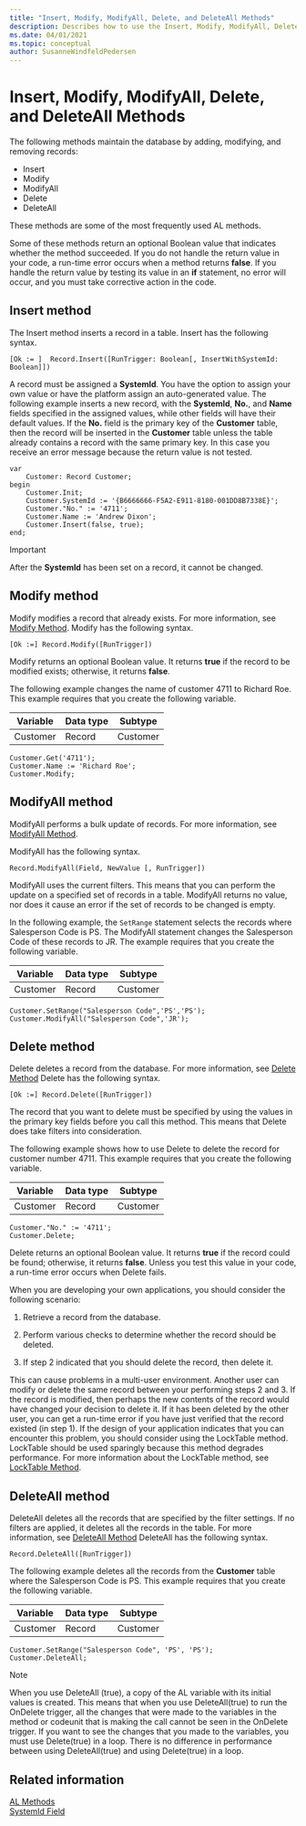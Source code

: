 ```yaml
---
title: "Insert, Modify, ModifyAll, Delete, and DeleteAll Methods"
description: Describes how to use the Insert, Modify, ModifyAll, Delete, and DeleteAll methods in Business Central
ms.date: 04/01/2021
ms.topic: conceptual
author: SusanneWindfeldPedersen
---
```


# Insert, Modify, ModifyAll, Delete, and DeleteAll Methods

The following methods maintain the database by adding, modifying, and removing records:  

- Insert
- Modify
- ModifyAll
- Delete
- DeleteAll

These methods are some of the most frequently used AL methods.  

Some of these methods return an optional Boolean value that indicates whether the method succeeded. If you do not handle the return value in your code, a run-time error occurs when a method returns **false**. If you handle the return value by testing its value in an **if** statement, no error will occur, and you must take corrective action in the code.  

## Insert method  
The Insert method inserts a record in a table. Insert has the following syntax.
<!--
```  
[Ok :=] Record.Insert([RunTrigger])  
```  
-->
```AL
[Ok := ]  Record.Insert([RunTrigger: Boolean[, InsertWithSystemId: Boolean]])
```  

A record must be assigned a **SystemId**. You have the option to assign your own value or have the platform assign an auto-generated value. The following example inserts a new record, with the **SystemId**, **No.**, and **Name** fields specified in the assigned values, while other fields will have their default values. If the **No.** field is the primary key of the **Customer** table, then the record will be inserted in the **Customer** table unless the table already contains a record with the same primary key. In this case you receive an error message because the return value is not tested.  

```AL
var
    Customer: Record Customer;
begin
    Customer.Init;
    Customer.SystemId := '{B6666666-F5A2-E911-8180-001DD8B7338E}';  
    Customer."No." := '4711';  
    Customer.Name := 'Andrew Dixon';  
    Customer.Insert(false, true);
end; 
```  

> [!IMPORTANT]
> After the **SystemId** has been set on a record, it cannot be changed.

## Modify method  
Modify modifies a record that already exists. For more information, see [Modify Method](methods-auto/record/record-modify-method.md).
Modify has the following syntax.  

```AL 
[Ok :=] Record.Modify([RunTrigger])  
```  

Modify returns an optional Boolean value. It returns **true** if the record to be modified exists; otherwise, it returns **false**.  

The following example changes the name of customer 4711 to Richard Roe. This example requires that you create the following variable.  

|Variable|Data type|Subtype|  
|--------------|---------------|-------------|  
|Customer|Record|Customer|  

```AL 
Customer.Get('4711');  
Customer.Name := 'Richard Roe';  
Customer.Modify;  
```  

## ModifyAll method  
ModifyAll performs a bulk update of records. For more information, see [ModifyAll Method](methods-auto/record/record-modifyall-method.md). 

ModifyAll has the following syntax.  

```AL  
Record.ModifyAll(Field, NewValue [, RunTrigger])  
```  

ModifyAll uses the current filters. This means that you can perform the update on a specified set of records in a table. ModifyAll returns no value, nor does it cause an error if the set of records to be changed is empty.  

In the following example, the `SetRange` statement selects the records where Salesperson Code is PS. The ModifyAll statement changes the Salesperson Code of these records to JR. The example requires that you create the following variable.  

|Variable|Data type|Subtype|  
|--------------|---------------|-------------|  
|Customer|Record|Customer|  

```AL  
Customer.SetRange("Salesperson Code",'PS','PS');  
Customer.ModifyAll("Salesperson Code",'JR');  
```  

## Delete method  
Delete deletes a record from the database. For more information, see [Delete Method](methods-auto/record/record-delete-method.md) 
Delete has the following syntax.  

```AL  
[Ok :=] Record.Delete([RunTrigger])  
```  

The record that you want to delete must be specified by using the values in the primary key fields before you call this method. This means that Delete does take filters into consideration.  

The following example shows how to use Delete to delete the record for customer number 4711. This example requires that you create the following variable.  

|Variable|Data type|Subtype|  
|--------|---------|-------------|  
|Customer|Record|Customer|  

```AL  
Customer."No." := '4711';  
Customer.Delete;  
```  

Delete returns an optional Boolean value. It returns **true** if the record could be found; otherwise, it returns **false**. Unless you test this value in your code, a run-time error occurs when Delete fails.  

When you are developing your own applications, you should consider the following scenario:  

1. Retrieve a record from the database.  

2. Perform various checks to determine whether the record should be deleted.  

3. If step 2 indicated that you should delete the record, then delete it.  

This can cause problems in a multi-user environment. Another user can modify or delete the same record between your performing steps 2 and 3. If the record is modified, then perhaps the new contents of the record would have changed your decision to delete it. If it has been deleted by the other user, you can get a run-time error if you have just verified that the record existed (in step 1). If the design of your application indicates that you can encounter this problem, you should consider using the LockTable method. LockTable should be used sparingly because this method degrades performance. For more information about the LockTable method, see [LockTable Method](methods-auto/record/record-locktable-method.md).  

## DeleteAll method  
DeleteAll deletes all the records that are specified by the filter settings. If no filters are applied, it deletes all the records in the table. For more information, see [DeleteAll Method](methods-auto/record/record-deleteall-method.md) 
DeleteAll has the following syntax.  

```AL  
Record.DeleteAll([RunTrigger])  
```  

The following example deletes all the records from the **Customer** table where the Salesperson Code is PS. This example requires that you create the following variable.  

|Variable|Data type|Subtype|  
|--------------|---------------|-------------|  
|Customer|Record|Customer|  

```AL  
Customer.SetRange("Salesperson Code", 'PS', 'PS');  
Customer.DeleteAll;  
```  

> [!NOTE]  
> When you use DeleteAll (true), a copy of the AL variable with its initial values is created. This means that when you use DeleteAll(true) to run the OnDelete trigger, all the changes that were made to the variables in the method or codeunit that is making the call cannot be seen in the OnDelete trigger. If you want to see the changes that you made to the variables, you must use Delete(true) in a loop. There is no difference in performance between using DeleteAll(true) and using Delete(true) in a loop.


## Related information
[AL Methods](./methods-auto/library.md)  
[SystemId Field](devenv-table-system-fields.md#systemid)